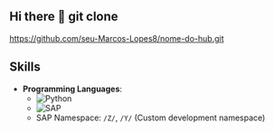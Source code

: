 ## Hi there 👋 git clone 

https://github.com/seu-Marcos-Lopes8/nome-do-hub.git



## Skills

- **Programming Languages**:
  - ![Python](https://img.shields.io/badge/Python-3776AB?style=for-the-badge&logo=python&logoColor=white)
  - ![SAP](https://img.shields.io/badge/SAP-0FAAFF?style=for-the-badge&logo=sap&logoColor=white)
  - SAP Namespace: `/Z/`, `/Y/` (Custom development namespace)

  
